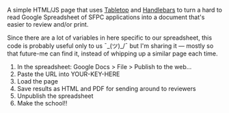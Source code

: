 A simple HTML/JS page that uses [Tabletop](https://github.com/jsoma/tabletop) and [Handlebars](http://handlebarsjs.com/) to turn a hard to read Google Spreadsheet of SFPC applications into a document that's easier to review and/or print.

Since there are a lot of variables in here specific to our spreadsheet, this code is probably useful only to us ¯\_(ツ)_/¯ but I'm sharing it — mostly so that future-me can find it, instead of whipping up a similar page each time.

1. In the spreadsheet: Google Docs > File > Publish to the web...
2. Paste the URL into YOUR-KEY-HERE
3. Load the page
4. Save results as HTML and PDF for sending around to reviewers
5. Unpublish the spreadsheet
5. Make the school!!
